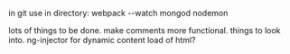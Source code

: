 in git use in directory:
webpack --watch
mongod
nodemon


lots of things to be done. 
make comments more functional. 
things to look into. ng-injector for dynamic content load of html?